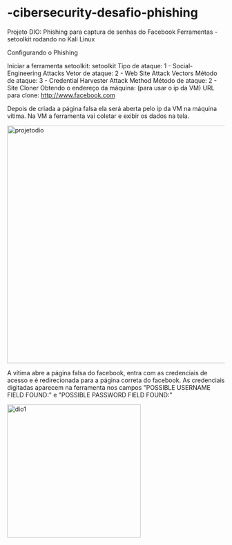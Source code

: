 # -cibersecurity-desafio-phishing
Projeto DIO: Phishing para captura de senhas do Facebook
Ferramentas - setoolkit rodando no Kali Linux

Configurando o Phishing

Iniciar a ferramenta setoolkit: setoolkit
Tipo de ataque: 1 - Social-Engineering Attacks
Vetor de ataque: 2 - Web Site Attack Vectors
Método de ataque: 3 - Credential Harvester Attack Method 
Método de ataque: 2 - Site Cloner
Obtendo o endereço da máquina: <enter> (para usar o ip da VM)
URL para clone: http://www.facebook.com

Depois de criada a página falsa ela será aberta pelo ip da VM na máquina vítima.
Na VM a ferramenta vai coletar e exibir os dados na tela.

<img width="551" alt="projetodio" src="https://github.com/user-attachments/assets/4460a44f-5e8b-44a7-9752-1ef3b5b74c23" />

A vítima abre a página falsa do facebook, entra com as credenciais de acesso e é redirecionada para a página correta do facebook.
As credenciais digitadas aparecem na ferramenta nos campos "POSSIBLE USERNAME FIELD FOUND:" e "POSSIBLE PASSWORD FIELD FOUND:"

<img width="309" alt="dio1" src="https://github.com/user-attachments/assets/107dd25d-9289-48f0-9222-e9df05c2acb5" />
 
